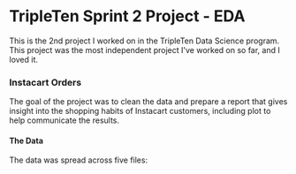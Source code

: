 # TripleTen Sprint 2 Project - EDA

This is the 2nd project I worked on in the TripleTen Data Science program. This project was the most independent project I've worked on so far, and I loved it.

### Instacart Orders

The goal of the project was to clean the data and prepare a report that gives insight into the shopping habits of Instacart customers, including plot to help communicate the results.

#### The Data

The data was spread across five files:
